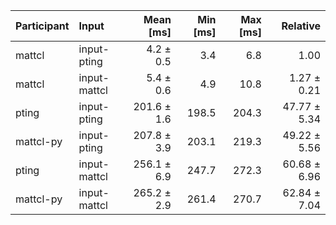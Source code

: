 | Participant | Input | Mean [ms] | Min [ms] | Max [ms] | Relative |
|:---|:---|---:|---:|---:|---:|
| mattcl | input-pting | 4.2 ± 0.5 | 3.4 | 6.8 | 1.00 |
| mattcl | input-mattcl | 5.4 ± 0.6 | 4.9 | 10.8 | 1.27 ± 0.21 |
| pting | input-pting | 201.6 ± 1.6 | 198.5 | 204.3 | 47.77 ± 5.34 |
| mattcl-py | input-pting | 207.8 ± 3.9 | 203.1 | 219.3 | 49.22 ± 5.56 |
| pting | input-mattcl | 256.1 ± 6.9 | 247.7 | 272.3 | 60.68 ± 6.96 |
| mattcl-py | input-mattcl | 265.2 ± 2.9 | 261.4 | 270.7 | 62.84 ± 7.04 |
